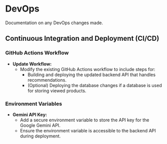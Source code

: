 # DevOps

Documentation on any DevOps changes made.

## Continuous Integration and Deployment (CI/CD)

### GitHub Actions Workflow

- **Update Workflow:**
  - Modify the existing GitHub Actions workflow to include steps for:
    - Building and deploying the updated backend API that handles recommendations.
    - (Optional) Deploying the database changes if a database is used for storing viewed products.

### Environment Variables

- **Gemini API Key:**
  - Add a secure environment variable to store the API key for the Google Gemini API.
  - Ensure the environment variable is accessible to the backend API during deployment.